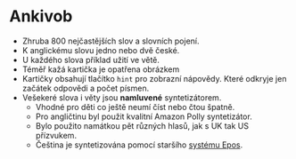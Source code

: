 # Ankivob

- Zhruba 800 nejčastějších slov a slovních pojení.
- K anglickému slovu jedno nebo dvě české.
- U každého slova příklad užití ve větě.
- Téměř kažá kartička je opatřena obrázkem
- Kartičky obsahují tlačítko `hint` pro zobrazní nápovědy. Které odkryje jen začátek odpovědi a počet písmen.
- Vešekeré slova i věty jsou **namluvené** syntetizátorem.
  - Vhodné pro děti co ještě neumí číst nebo čtou špatně.  
  - Pro angličtinu byl použit kvalitní Amazon Polly syntetizátor.
  - Bylo použito namátkou pět různých hlasů, jak s UK tak US přízvukem.
  - Čeština je syntetizována pomocí staršího [systému Epos](http://epos.ufe.cz/).
